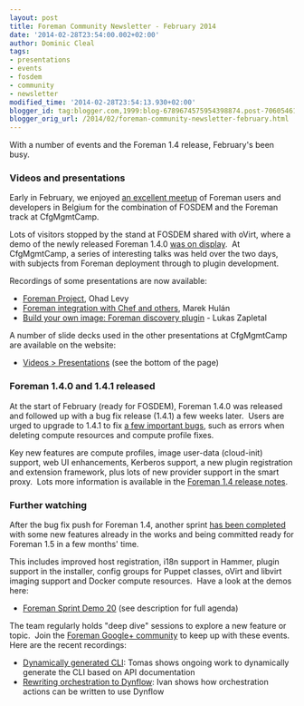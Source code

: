 ```yaml
---
layout: post
title: Foreman Community Newsletter - February 2014
date: '2014-02-28T23:54:00.002+02:00'
author: Dominic Cleal
tags:
- presentations
- events
- fosdem
- community
- newsletter
modified_time: '2014-02-28T23:54:13.930+02:00'
blogger_id: tag:blogger.com,1999:blog-6789674575954398874.post-7060546141333872609
blogger_orig_url: /2014/02/foreman-community-newsletter-february.html
---
```


With a number of events and the Foreman 1.4 release, February's been
busy.  
  
<!--more-->

### Videos and presentations

Early in February, we enjoyed [an excellent
meetup](https://plus.google.com/u/0/113971026133807813676/posts) of
Foreman users and developers in Belgium for the combination of FOSDEM
and the Foreman track at CfgMgmtCamp.  
  
Lots of visitors stopped by the stand at FOSDEM shared with oVirt, where
a demo of the newly released Foreman 1.4.0 [was on
display](https://plus.google.com/113971026133807813676/posts/ZBkPw3DnWcB). 
At CfgMgmtCamp, a series of interesting talks was held over the two
days, with subjects from Foreman deployment through to plugin
development.  
  
Recordings of some presentations are now available:  

-   [Foreman
    Project](https://video.fosdem.org/2014/UD2120_Chavanne/Saturday/Foreman_Project.webm),
    Ohad Levy
-   [Foreman integration with Chef and
    others](https://video.fosdem.org/2014/H1309_Van_Rijn/Saturday/Foreman_integration_with_Chef_and_others.webm),
    Marek Hulán
-   [Build your own image: Foreman discovery
    plugin](http://www.youtube.com/embed/7YYyAKb-rv0) - Lukas Zapletal

  
A number of slide decks used in the other presentations at CfgMgmtCamp
are available on the website:  

-   [Videos &gt;
    Presentations](http://theforeman.org/media.html#presentations) (see
    the bottom of the page)

  

### Foreman 1.4.0 and 1.4.1 released

At the start of February (ready for FOSDEM), Foreman 1.4.0 was released
and followed up with a bug fix release (1.4.1) a few weeks later.  Users
are urged to upgrade to 1.4.1 to fix [a few important
bugs](http://theforeman.org/manuals/1.4/index.html#Releasenotesfor1.4.1),
such as errors when deleting compute resources and compute profile
fixes.  
  
Key new features are compute profiles, image user-data (cloud-init)
support, web UI enhancements, Kerberos support, a new plugin
registration and extension framework, plus lots of new provider support
in the smart proxy.  Lots more information is available in the [Foreman
1.4 release
notes](http://theforeman.org/manuals/1.4/index.html#Releasenotesfor1.4).  
  

### Further watching

After the bug fix push for Foreman 1.4, another sprint [has been
completed](https://groups.google.com/forum/#!topic/foreman-dev/l7QicraKGNc)
with some new features already in the works and being committed ready
for Foreman 1.5 in a few months' time.  
  
This includes improved host registration, i18n support in Hammer, plugin
support in the installer, config groups for Puppet classes, oVirt and
libvirt imaging support and Docker compute resources.  Have a look at
the demos here:  

-   [Foreman Sprint Demo 20](http://www.youtube.com/watch?v=1nuwLRirGB0)
    (see description for full agenda)

The team regularly holds "deep dive" sessions to explore a new feature
or topic.  Join the [Foreman Google+
community](https://plus.google.com/u/0/communities/106976851375995577697)
to keep up with these events. Here are the recent recordings:  

-   [<span id="goog_39577279"></span>Dynamically generated CLI<span
    id="goog_39577280"></span>](http://www.youtube.com/watch?v=gbHxt9W-Bh4):
    Tomas shows ongoing work to dynamically generate the CLI based on
    API documentation
-   [Rewriting orchestration to
    Dynflow](http://www.youtube.com/watch?v=fXKgEvoAQpg)[](http://www.youtube.com/watch?v=drBY8Z1CcKs):
    Ivan shows how orchestration actions can be written to use Dynflow
